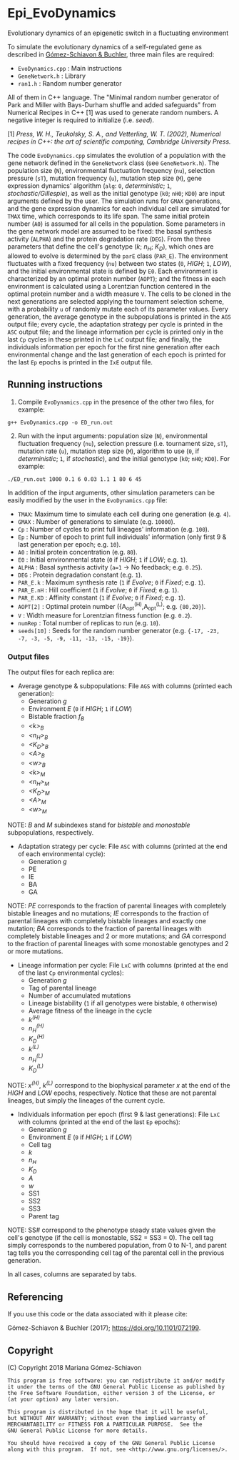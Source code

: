 # Epi_EvoDynamics
Evolutionary dynamics of an epigenetic switch in a fluctuating environment

To simulate the evolutionary dynamics of a self-regulated gene as described in [Gómez-Schiavon & Buchler](https://doi.org/10.1101/072199), three main files are required:
- `EvoDynamics.cpp` : Main instructions
- `GeneNetwork.h`   : Library
- `ran1.h`          : Random number generator

All of them in C++ language. The "Minimal random number generator of Park and Miller with Bays-Durham shuffle and added safeguards" from Numerical Recipes in C++ [1] was used to generate random numbers. A negative integer is required to initialize (i.e. *seed*).

[1] *Press, W. H., Teukolsky, S. A., and Vetterling, W. T. (2002), Numerical recipes in C++: the art of scientific computing, Cambridge University Press.*

The code `EvoDynamics.cpp` simulates the evolution of a population with the gene network defined in the `GeneNetwork` class (see `GeneNetwork.h`). The population size (`N`), environmental fluctuation frequency (`nu`), selection pressure (`sT`), mutation frequency (`u`), mutation step size (`M`), gene expression dynamics' algorithm (`alg`: `0`, *deterministic*; `1`, *stochastic/Gillespie*), as well as the initial genotype (`k0`; `nH0`; `KD0`) are input arguments defined by the user. The simulation runs for `GMAX` generations, and the gene expression dynamics for each individual cell are simulated for `TMAX` time, which corresponds to its life span. The same initial protein number (`A0`) is assumed for all cells in the population. Some parameters in the gene network model are assumed to be fixed: the basal synthesis activity (`ALPHA`) and the protein degradation rate (`DEG`). From the three parameters that define the cell's genotype (*k*; *n<sub>H</sub>*; *K<sub>D</sub>*), which ones are allowed to evolve is determined by the `parE` class (`PAR_E`). The environment fluctuates with a fixed frequency (`nu`) between two states (`0`, *HIGH*; `1`, *LOW*), and the initial environmental state is defined by `E0`. Each environment is characterized by an optimal protein number (`AOPT`); and the fitness in each environment is calculated using a Lorentzian function centered in the optimal protein number and a width measure `V`. The cells to be cloned in the next generations are selected applying the tournament selection scheme, with a probability `u` of randomly mutate each of its parameter values. Every generation, the average genotype in the subpopulations is printed in the `AGS` output file; every cycle, the adaptation strategy per cycle is printed in the `ASC` output file; and the lineage information per cycle is printed only in the last `Cp` cycles in these printed in the `LxC` output file; and finally, the individuals information per epoch for the first nine generation after each environmental change and the last generation of each epoch is printed for the last `Ep` epochs is printed in the `IxE` output file.

## Running instructions
1. Compile `EvoDynamics.cpp` in the presence of the other two files, for example:
```
g++ EvoDynamics.cpp -o ED_run.out
```

2. Run with the input arguments: population size (`N`), environmental fluctuation frequency (`nu`), selection pressure (i.e. tournament size, `sT`), mutation rate (`u`), mutation step size (`M`), algorithm to use (`0`, if *deterministic*; `1`, if *stochastic*), and the initial genotype (`k0`; `nH0`; `KD0`). For example:
```
./ED_run.out 1000 0.1 6 0.03 1.1 1 80 6 45
```

In addition of the input arguments, other simulation parameters can be easily modified by the user in the `EvoDynamics.cpp` file:
- `TMAX`: Maximum time to simulate each cell during one generation (e.g. `4`).
- `GMAX` : Number of generations to simulate (e.g. `10000`).
- `Cp` : Number of cycles to print full lineages' information (e.g. `100`).
- `Ep` : Number of epoch to print full individuals' information (only first 9 & last generation per epoch; e.g. `10`).
- `A0` : Initial protein concentration (e.g. `80`).
- `E0` : Initial environmental state (`0` if *HIGH*; `1` if *LOW*; e.g. `1`).
- `ALPHA` : Basal synthesis activity (`a=1` -> No feedback; e.g. `0.25`).
- `DEG` : Protein degradation constant (e.g. `1`).
- `PAR_E.k` : Maximum synthesis rate (`1` if *Evolve*; `0` if *Fixed*; e.g. `1`).
- `PAR_E.nH` : Hill coefficient (`1` if *Evolve*; `0` if *Fixed*; e.g. `1`).
- `PAR_E.KD` : Affinity constant (`1` if *Evolve*; `0` if *Fixed*; e.g. `1`).
- `AOPT[2]` : Optimal protein number ({A<sub>opt</sub><sup>(H)</sup>,A<sub>opt</sub><sup>(L)</sup>; e.g. `{80,20}`).
- `V` : Width measure for Lorentzian fitness function (e.g. `0.2`).
- `numRep` : Total number of replicas to run (e.g. `10`).
- `seeds[10]` : Seeds for the random number generator (e.g. `{-17, -23, -7, -3, -5, -9, -11, -13, -15, -19}`).

### Output files

The output files for each replica are:

- Average genotype & subpopulations: File `AGS` with columns (printed each generation):
  - Generation *g*
  - Environment *E* (`0` if *HIGH*; `1` if *LOW*)
  - Bistable fraction *f<sub>B</sub>*
  - *\<k><sub>B</sub>*
  - *<n<sub>H</sub>><sub>B</sub>*
  - *<K<sub>D</sub>><sub>B</sub>*
  - *\<A><sub>B</sub>*
  - *\<w><sub>B</sub>*
  - *\<k><sub>M</sub>*
  - *<n<sub>H</sub>><sub>M</sub>*
  - *<K<sub>D</sub>><sub>M</sub>*
  - *\<A><sub>M</sub>*
  - *\<w><sub>M</sub>*

NOTE: *B* and *M* subindexes stand for *bistable* and *monostable* subpopulations, respectively.
   
- Adaptation strategy per cycle: File `ASC` with columns (printed at the end of each environmental cycle):
  - Generation *g*
  - PE
  - IE
  - BA
  - GA

NOTE: *PE* corresponds to the fraction of parental lineages with completely bistable lineages and no mutations; *IE* corresponds to the fraction of parental lineages with completely bistable lineages and exactly one mutation; *BA* corresponds to the fraction of parental lineages with completely bistable lineages and 2 or more mutations; and *GA* correspond to the fraction of parental lineages with some monostable genotypes and 2 or more mutations.
    
- Lineage information per cycle: File `LxC` with columns (printed at the end of the last `Cp` environmental cycles):
  - Generation *g*
  - Tag of parental lineage
  - Number of accumulated mutations
  - Lineage bistability (`1` if all genotypes were bistable, `0` otherwise)
  - Average fitness of the lineage in the cycle
  - *k<sup>(H)</sup>*
  - *n<sub>H</sub><sup>(H)</sup>*
  - *K<sub>D</sub><sup>(H)</sup>*
  - *k<sup>(L)</sup>*
  - *n<sub>H</sub><sup>(L)</sup>*
  - *K<sub>D</sub><sup>(L)</sup>*

NOTE: *x<sup>(H)</sup>*, *k<sup>(L)</sup>* correspond to the biophysical parameter *x* at the end of the *HIGH* and *LOW* epochs, respectively. Notice that these are not parental lineages, but simply the lineages of the current cycle.
    
- Individuals information per epoch (first 9 \& last generations): File `LxC` with columns (printed at the end of the last `Ep` epochs):
  - Generation *g*
  - Environment *E* (`0` if *HIGH*; `1` if *LOW*)
  - Cell tag
  - *k*
  - *n<sub>H</sub>*
  - *K<sub>D</sub>*
  - *A*
  - *w*
  - SS1
  - SS2
  - SS3
  - Parent tag

NOTE: SS\# correspond to the phenotype steady state values given the cell's genotype (if the cell is monostable, SS2 = SS3 = 0). The cell tag simply corresponds to the numbered population, from 0 to N-1, and parent tag tells you the corresponding cell tag of the parental cell in the previous generation.

In all cases, columns are separated by tabs.


## Referencing

If you use this code or the data associated with it please cite:

Gómez-Schiavon & Buchler (2017); https://doi.org/10.1101/072199.

## Copyright

(C) Copyright 2018 Mariana Gómez-Schiavon

    This program is free software: you can redistribute it and/or modify
    it under the terms of the GNU General Public License as published by
    the Free Software Foundation, either version 3 of the License, or
    (at your option) any later version.

    This program is distributed in the hope that it will be useful,
    but WITHOUT ANY WARRANTY; without even the implied warranty of
    MERCHANTABILITY or FITNESS FOR A PARTICULAR PURPOSE.  See the
    GNU General Public License for more details.

    You should have received a copy of the GNU General Public License
    along with this program.  If not, see <http://www.gnu.org/licenses/>.
